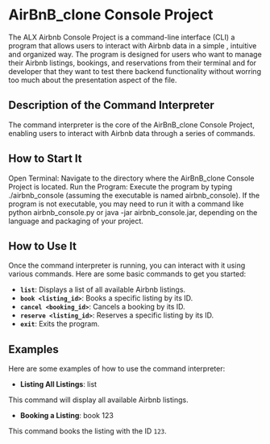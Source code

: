 # AirBnB_clone Console Project

The ALX Airbnb Console Project is a command-line interface (CLI) a program that allows users to interact with Airbnb data in a simple , intuitive and organized way. The program is designed for users who want to manage their Airbnb listings, bookings, and reservations from their terminal and for developer that they want to test there backend functionality without worring too much about the presentation aspect of the file.

## Description of the Command Interpreter

The command interpreter is the core of the AirBnB_clone Console Project, enabling users to interact with
Airbnb data through a series of commands.

## How to Start It

Open Terminal: Navigate to the directory where the AirBnB_clone Console Project is located.
Run the Program: Execute the program by typing ./airbnb_console (assuming the executable is named
airbnb_console). If the program is not executable, you may need to run it with a command like python
airbnb_console.py or java -jar airbnb_console.jar, depending on the language and packaging of your project.

## How to Use It

Once the command interpreter is running, you can interact with it using various commands. Here are some basic commands to get you started:

- **`list`**: Displays a list of all available Airbnb listings.
- **`book <listing_id>`**: Books a specific listing by its ID.
- **`cancel <booking_id>`**: Cancels a booking by its ID.
- **`reserve <listing_id>`**: Reserves a specific listing by its ID.
- **`exit`**: Exits the program.

## Examples

Here are some examples of how to use the command interpreter:

- **Listing All Listings**:
list

 This command will display all available Airbnb listings.

- **Booking a Listing**:
book 123

 This command books the listing with the ID `123`.
